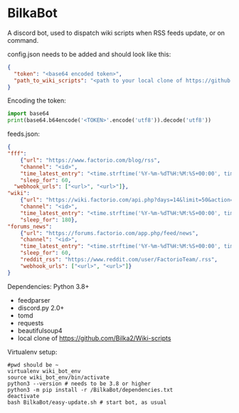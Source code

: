 # BilkaBot

A discord bot, used to dispatch wiki scripts when RSS feeds update, or on command.

config.json needs to be added and should look like this:
```json
{
  "token": "<base64 encoded token>",
  "path_to_wiki_scripts": "<path to your local clone of https://github.com/Bilka2/Wiki-scripts>"
}
```

Encoding the token:
```python
import base64
print(base64.b64encode('<TOKEN>'.encode('utf8')).decode('utf8'))
```

feeds.json:
```json
{
"fff":
	{"url": "https://www.factorio.com/blog/rss",
	"channel": "<id>",
	"time_latest_entry": "<time.strftime('%Y-%m-%dT%H:%M:%S+00:00', time)>",
	"sleep_for": 60,
  "webhook_urls": ["<url>", "<url>"]},
"wiki":
	{"url": "https://wiki.factorio.com/api.php?days=14&limit=50&action=feedrecentchanges&feedformat=rss&hidebots=1",
	"channel": "<id>",
	"time_latest_entry": "<time.strftime('%Y-%m-%dT%H:%M:%S+00:00', time)>",
	"sleep_for": 180},
"forums_news":
	{"url": "https://forums.factorio.com/app.php/feed/news",
	"channel": "<id>",
	"time_latest_entry": "<time.strftime('%Y-%m-%dT%H:%M:%S+00:00', time)>",
	"sleep_for": 60,
	"reddit_rss": "https://www.reddit.com/user/FactorioTeam/.rss",
	"webhook_urls": ["<url>", "<url>"]}
}
```

Dependencies:
Python 3.8+
* feedparser
* discord.py 2.0+
* tomd
* requests
* beautifulsoup4
* local clone of https://github.com/Bilka2/Wiki-scripts

Virtualenv setup:
```
#pwd should be ~
virtualenv wiki_bot_env
source wiki_bot_env/bin/activate
python3 --version # needs to be 3.8 or higher
python3 -m pip install -r /BilkaBot/dependencies.txt
deactivate
bash BilkaBot/easy-update.sh # start bot, as usual
```

